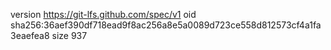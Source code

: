 version https://git-lfs.github.com/spec/v1
oid sha256:36aef390df718ead9f8ac256a8e5a0089d723ce558d812573cf4a1fa3eaefea8
size 937
